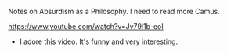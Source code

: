 Notes on Absurdism as a Philosophy. I need to read more Camus. 

https://www.youtube.com/watch?v=Jv79l1b-eoI
* I adore this video. It's funny and very interesting.


